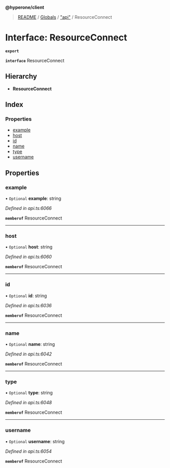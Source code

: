 **@hyperone/client**

> [README](../README.md) / [Globals](../globals.md) / ["api"](../modules/_api_.md) / ResourceConnect

# Interface: ResourceConnect

**`export`** 

**`interface`** ResourceConnect

## Hierarchy

* **ResourceConnect**

## Index

### Properties

* [example](_api_.resourceconnect.md#example)
* [host](_api_.resourceconnect.md#host)
* [id](_api_.resourceconnect.md#id)
* [name](_api_.resourceconnect.md#name)
* [type](_api_.resourceconnect.md#type)
* [username](_api_.resourceconnect.md#username)

## Properties

### example

• `Optional` **example**: string

*Defined in api.ts:6066*

**`memberof`** ResourceConnect

___

### host

• `Optional` **host**: string

*Defined in api.ts:6060*

**`memberof`** ResourceConnect

___

### id

• `Optional` **id**: string

*Defined in api.ts:6036*

**`memberof`** ResourceConnect

___

### name

• `Optional` **name**: string

*Defined in api.ts:6042*

**`memberof`** ResourceConnect

___

### type

• `Optional` **type**: string

*Defined in api.ts:6048*

**`memberof`** ResourceConnect

___

### username

• `Optional` **username**: string

*Defined in api.ts:6054*

**`memberof`** ResourceConnect
